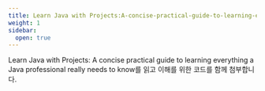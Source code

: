 ```yaml
---
title: Learn Java with Projects:A-concise-practical-guide-to-learning-everything-a-Java-professional-really-needs-to-know
weight: 1
sidebar:
  open: true
---
```


Learn Java with Projects: A concise practical guide to learning everything a Java professional really needs to know를 읽고 이해를 위한 코드를 함께 첨부합니다.
